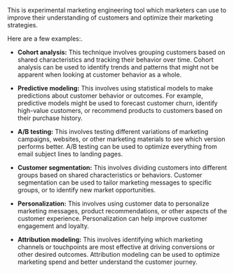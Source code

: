 This is experimental marketing engineering tool which marketers can use to improve their understanding of customers and optimize their marketing strategies.

Here are a few examples:.

- **Cohort analysis:** This technique involves grouping customers based on shared characteristics and tracking their behavior over time. Cohort analysis can be used to identify trends and patterns that might not be apparent when looking at customer behavior as a whole.

- **Predictive modeling:** This involves using statistical models to make predictions about customer behavior or outcomes. For example, predictive models might be used to forecast customer churn, identify high-value customers, or recommend products to customers based on their purchase history.

- **A/B testing:** This involves testing different variations of marketing campaigns, websites, or other marketing materials to see which version performs better. A/B testing can be used to optimize everything from email subject lines to landing pages.

- **Customer segmentation:** This involves dividing customers into different groups based on shared characteristics or behaviors. Customer segmentation can be used to tailor marketing messages to specific groups, or to identify new market opportunities.

- **Personalization:** This involves using customer data to personalize marketing messages, product recommendations, or other aspects of the customer experience. Personalization can help improve customer engagement and loyalty.

- **Attribution modeling:** This involves identifying which marketing channels or touchpoints are most effective at driving conversions or other desired outcomes. Attribution modeling can be used to optimize marketing spend and better understand the customer journey.
